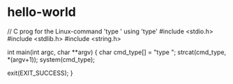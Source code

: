 # hello-world

// C prog for the Linux-command 'type <filename>' using 'type'
#include <stdio.h>
#include <stdlib.h>
#include <string.h>

int main(int argc, char **argv)
{
  char cmd_type[] = "type ";
  strcat(cmd_type, *(argv+1));
  system(cmd_type);
  
  exit(EXIT_SUCCESS);
}
